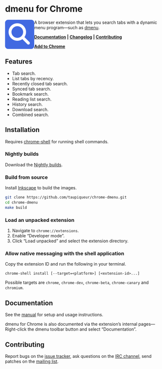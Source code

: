# dmenu for Chrome

<img src="assets/dmenu-logo.svg" alt="" width="96" height="96" align="left">

A browser extension that lets you search tabs with a dynamic menu program—such as [dmenu].

[dmenu]: https://tools.suckless.org/dmenu/

**[Documentation] | [Changelog] | [Contributing]**

**[Add to Chrome]**

[Documentation]: docs/manual.md
[Changelog]: CHANGELOG.md
[Contributing]: CONTRIBUTING.md
[Add to Chrome]: #Installation

## Features

- Tab search.
- List tabs by recency.
- Recently closed tab search.
- Synced tab search.
- Bookmark search.
- Reading list search.
- History search.
- Download search.
- Combined search.

## Installation

Requires [chrome-shell] for running shell commands.

[chrome-shell]: https://github.com/taupiqueur/chrome-shell

### Nightly builds

Download the [Nightly builds].

[Nightly builds]: https://github.com/taupiqueur/chrome-dmenu/releases/nightly

### Build from source

Install [Inkscape] to build the images.

[Inkscape]: https://inkscape.org

``` sh
git clone https://github.com/taupiqueur/chrome-dmenu.git
cd chrome-dmenu
make build
```

### Load an unpacked extension

1. Navigate to `chrome://extensions`.
2. Enable “Developer mode”.
3. Click “Load unpacked” and select the extension directory.

### Allow native messaging with the shell application

Copy the extension ID and run the following in your terminal.

```
chrome-shell install [--target=<platform>] [<extension-id>...]
```

Possible targets are `chrome`, `chrome-dev`, `chrome-beta`, `chrome-canary` and `chromium`.

## Documentation

See the [manual] for setup and usage instructions.

[Manual]: docs/manual.md

dmenu for Chrome is also documented via the extension’s internal pages—Right-click the dmenu toolbar button
and select “Documentation”.

## Contributing

Report bugs on the [issue tracker],
ask questions on the [IRC channel],
send patches on the [mailing list].

[Issue tracker]: https://github.com/taupiqueur/chrome-dmenu/issues
[IRC channel]: https://web.libera.chat/gamja/#taupiqueur
[Mailing list]: https://github.com/taupiqueur/chrome-dmenu/pulls
